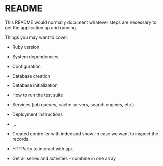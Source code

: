 # README

This README would normally document whatever steps are necessary to get the
application up and running.

Things you may want to cover:

* Ruby version

* System dependencies

* Configuration

* Database creation

* Database initialization

* How to run the test suite

* Services (job queues, cache servers, search engines, etc.)

* Deployment instructions

* ...

* Created controller with index and show.  In case we want to inspect the records.

* HTTParty to interact with api.

* Get all series and activities - combine in one array


